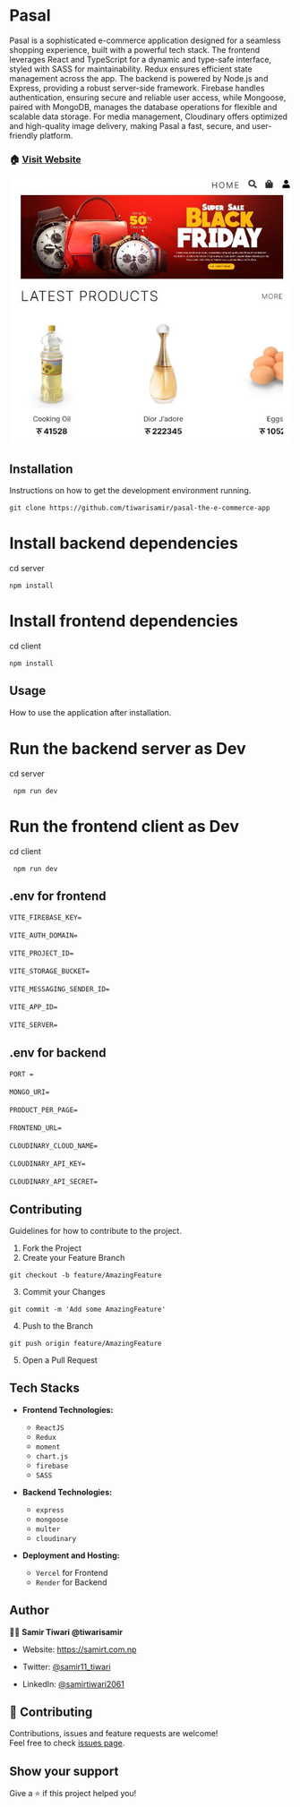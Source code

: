 # Pasal

Pasal is a sophisticated e-commerce application designed for a seamless shopping experience, built with a powerful tech stack. The frontend leverages React and TypeScript for a dynamic and type-safe interface, styled with SASS for maintainability. Redux ensures efficient state management across the app. The backend is powered by Node.js and Express, providing a robust server-side framework. Firebase handles authentication, ensuring secure and reliable user access, while Mongoose, paired with MongoDB, manages the database operations for flexible and scalable data storage. For media management, Cloudinary offers optimized and high-quality image delivery, making Pasal a fast, secure, and user-friendly platform.

### 🏠 [Visit Website](https://pasal-eta.vercel.app)

[![MasterHead](/client/public/pasal.JPG)](https://pasal-eta.vercel.app)

## Installation

Instructions on how to get the development environment running.

```
git clone https://github.com/tiwarisamir/pasal-the-e-commerce-app
```

# Install backend dependencies

cd server

```
npm install
```

# Install frontend dependencies

cd client

```
npm install
```

## Usage

How to use the application after installation.

# Run the backend server as Dev

cd server

```
 npm run dev
```

# Run the frontend client as Dev

cd client

```
 npm run dev
```

## .env for frontend

```
VITE_FIREBASE_KEY=

VITE_AUTH_DOMAIN=

VITE_PROJECT_ID=

VITE_STORAGE_BUCKET=

VITE_MESSAGING_SENDER_ID=

VITE_APP_ID=

VITE_SERVER=
```

## .env for backend

```
PORT =

MONGO_URI=

PRODUCT_PER_PAGE=

FRONTEND_URL=

CLOUDINARY_CLOUD_NAME=

CLOUDINARY_API_KEY=

CLOUDINARY_API_SECRET=
```

## Contributing

Guidelines for how to contribute to the project.

1. Fork the Project
2. Create your Feature Branch

```
git checkout -b feature/AmazingFeature
```

3. Commit your Changes

```
git commit -m 'Add some AmazingFeature'
```

4. Push to the Branch

```
git push origin feature/AmazingFeature
```

5. Open a Pull Request

## Tech Stacks

- **Frontend Technologies:**

  - `ReactJS`
  - `Redux`
  - `moment`
  - `chart.js`
  - `firebase`
  - `SASS`

- **Backend Technologies:**

  - `express`
  - `mongoose`
  - `multer`
  - `cloudinary`

- **Deployment and Hosting:**

  - `Vercel` for Frontend
  - `Render` for Backend

## Author

🙎‍♂️ **Samir Tiwari @tiwarisamir**

- Website: https://samirt.com.np
- Twitter: [@samir11_tiwari](https://twitter.com/samir11_tiwari)

- LinkedIn: [@samirtiwari2061](https://linkedin.com/in/samirtiwari2061)

## 🤝 Contributing

Contributions, issues and feature requests are welcome! <br />Feel free to check [issues page](https://github.com/tiwarisamir/pasal-the-e-commerce-app/issues).

## Show your support

Give a ⭐️ if this project helped you!
